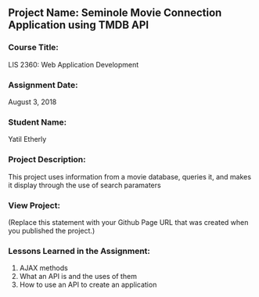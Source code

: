 ## Project Name:  Seminole Movie Connection Application using TMDB API

### Course Title:
LIS 2360:  Web Application Development

### Assignment Date:  
August 3, 2018

### Student Name:  
Yatil Etherly

### Project Description:
This project uses information from a movie database, queries it, and makes it display through the use of search paramaters

### View Project:
(Replace this statement with your Github Page URL that was created when you 
 published the project.)

### Lessons Learned in the Assignment:
1. AJAX methods
2. What an API is and the uses of them
3. How to use an API to create an application
